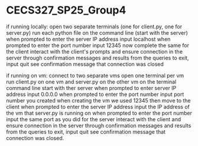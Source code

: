 # CECS327_SP25_Group4
if running locally:
open two separate terminals (one for client.py, one for server.py)
run each python file on the command line (start with the server)
when prompted to enter the server IP address
input localhost
when prompted to enter the port number
input 12345
now complete the same for the client
interact with the client's prompts and ensure connection in the server through confirmation messages and results from the queries
to exit, input quit
see confirmation message that connection was closed

if running on vm:
connect to two separate vms
open one terminal per vm
run client.py on one vm and server.py on the other vm on the terminal command line
start with ther server
when prompted to enter server IP address
input 0.0.0.0
when prompted to enter the port number
input port number you created when creating the vm 
we used 12345
then move to the client
when prompted to enter the server IP address
input the IP address of the vm that server.py is running on
when prompted to enter the port number 
input the same port as you did for the server
interact with the client and ensure connection in the server through confirmation messages and results from the queries
to exit, input quit
see confirmation message that connection was closed.
